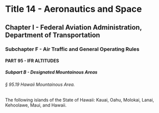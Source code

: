 
# Title 14 - Aeronautics and Space
## Chapter I - Federal Aviation Administration, Department of Transportation
### Subchapter F - Air Traffic and General Operating Rules
#### PART 95 - IFR ALTITUDES
##### Subpart B - Designated Mountainous Areas
###### § 95.19 Hawaii Mountainous Area.

The following islands of the State of Hawaii: Kauai, Oahu, Molokai, Lanai, Kehoolawe, Maui, and Hawaii.
